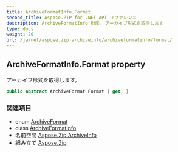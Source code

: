```yaml
---
title: ArchiveFormatInfo.Format
second_title: Aspose.ZIP for .NET API リファレンス
description: ArchiveFormatInfo 財産. アーカイブ形式を取得します
type: docs
weight: 20
url: /ja/net/aspose.zip.archiveinfo/archiveformatinfo/format/
---
```

## ArchiveFormatInfo.Format property

アーカイブ形式を取得します。

```csharp
public abstract ArchiveFormat Format { get; }
```

### 関連項目

* enum [ArchiveFormat](../../archiveformat/)
* class [ArchiveFormatInfo](../)
* 名前空間 [Aspose.Zip.ArchiveInfo](../../archiveformatinfo/)
* 組み立て [Aspose.Zip](../../../)


